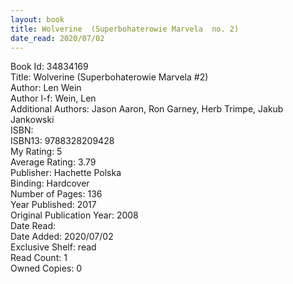 ```yaml
---
layout: book
title: Wolverine  (Superbohaterowie Marvela  no. 2)
date_read: 2020/07/02
---
```


Book Id: 34834169<br />
Title: Wolverine  (Superbohaterowie Marvela #2)<br />
Author: Len Wein<br />
Author l-f: Wein, Len<br />
Additional Authors: Jason Aaron, Ron Garney, Herb Trimpe, Jakub Jankowski<br />
ISBN: <br />
ISBN13: 9788328209428<br />
My Rating: 5<br />
Average Rating: 3.79<br />
Publisher: Hachette Polska<br />
Binding: Hardcover<br />
Number of Pages: 136<br />
Year Published: 2017<br />
Original Publication Year: 2008<br />
Date Read: <br />
Date Added: 2020/07/02<br />
Exclusive Shelf: read<br />
Read Count: 1<br />
Owned Copies: 0<br />

